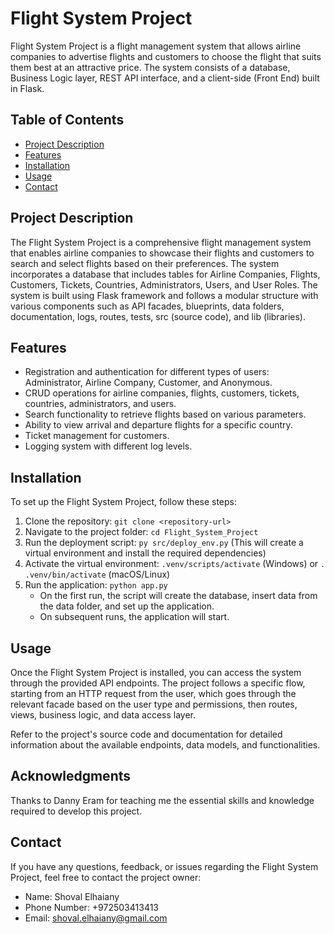 # Flight System Project

Flight System Project is a flight management system that allows airline companies to advertise flights and customers to choose the flight that suits them best at an attractive price. The system consists of a database, Business Logic layer, REST API interface, and a client-side (Front End) built in Flask.

## Table of Contents

- [Project Description](#project-description)
- [Features](#features)
- [Installation](#installation)
- [Usage](#usage)
- [Contact](#contact)

## Project Description

The Flight System Project is a comprehensive flight management system that enables airline companies to showcase their flights and customers to search and select flights based on their preferences. The system incorporates a database that includes tables for Airline Companies, Flights, Customers, Tickets, Countries, Administrators, Users, and User Roles. The system is built using Flask framework and follows a modular structure with various components such as API facades, blueprints, data folders, documentation, logs, routes, tests, src (source code), and lib (libraries).

## Features

- Registration and authentication for different types of users: Administrator, Airline Company, Customer, and Anonymous.
- CRUD operations for airline companies, flights, customers, tickets, countries, administrators, and users.
- Search functionality to retrieve flights based on various parameters.
- Ability to view arrival and departure flights for a specific country.
- Ticket management for customers.
- Logging system with different log levels.

## Installation

To set up the Flight System Project, follow these steps:

1. Clone the repository: `git clone <repository-url>`
2. Navigate to the project folder: `cd Flight_System_Project`
3. Run the deployment script: `py src/deploy_env.py` (This will create a virtual environment and install the required dependencies)
4. Activate the virtual environment: `.venv/scripts/activate` (Windows) or `. .venv/bin/activate` (macOS/Linux)
5. Run the application: `python app.py`
   - On the first run, the script will create the database, insert data from the data folder, and set up the application.
   - On subsequent runs, the application will start.

## Usage

Once the Flight System Project is installed, you can access the system through the provided API endpoints. The project follows a specific flow, starting from an HTTP request from the user, which goes through the relevant facade based on the user type and permissions, then routes, views, business logic, and data access layer.

Refer to the project's source code and documentation for detailed information about the available endpoints, data models, and functionalities.

## Acknowledgments

Thanks to Danny Eram for teaching me the essential skills and knowledge required to develop this project.

## Contact

If you have any questions, feedback, or issues regarding the Flight System Project, feel free to contact the project owner:

- Name: Shoval Elhaiany
- Phone Number: +972503413413
- Email: shoval.elhaiany@gmail.com
